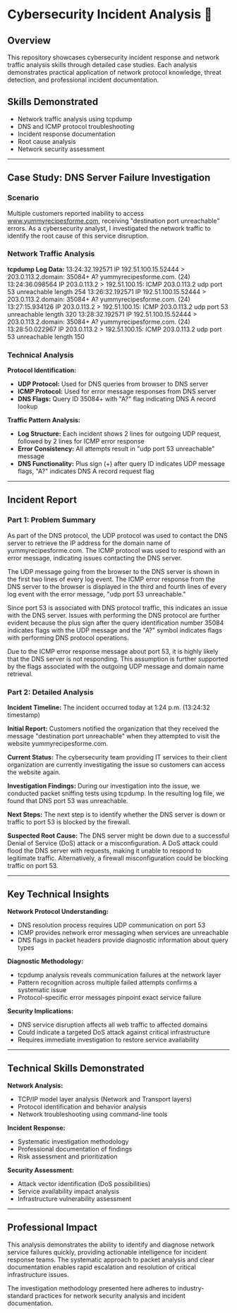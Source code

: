# Cybersecurity Incident Analysis 📓

## Overview
This repository showcases cybersecurity incident response and network traffic analysis skills through detailed case studies. Each analysis demonstrates practical application of network protocol knowledge, threat detection, and professional incident documentation.

## Skills Demonstrated
- Network traffic analysis using tcpdump
- DNS and ICMP protocol troubleshooting
- Incident response documentation
- Root cause analysis
- Network security assessment

---

## Case Study: DNS Server Failure Investigation

### Scenario
Multiple customers reported inability to access www.yummyrecipesforme.com, receiving "destination port unreachable" errors. As a cybersecurity analyst, I investigated the network traffic to identify the root cause of this service disruption.

### Network Traffic Analysis

**tcpdump Log Data:**
13:24:32.192571 IP 192.51.100.15.52444 > 203.0.113.2.domain: 35084+ A?
yummyrecipesforme.com. (24)
13:24:36.098564 IP 203.0.113.2 > 192.51.100.15: ICMP 203.0.113.2
udp port 53 unreachable length 254
13:26:32.192571 IP 192.51.100.15.52444 > 203.0.113.2.domain: 35084+ A?
yummyrecipesforme.com. (24)
13:27:15.934126 IP 203.0.113.2 > 192.51.100.15: ICMP 203.0.113.2
udp port 53 unreachable length 320
13:28:32.192571 IP 192.51.100.15.52444 > 203.0.113.2.domain: 35084+ A?
yummyrecipesforme.com. (24)
13:28:50.022967 IP 203.0.113.2 > 192.51.100.15: ICMP 203.0.113.2
udp port 53 unreachable length 150

### Technical Analysis

**Protocol Identification:**
- **UDP Protocol:** Used for DNS queries from browser to DNS server
- **ICMP Protocol:** Used for error message responses from DNS server
- **DNS Flags:** Query ID 35084+ with "A?" flag indicating DNS A record lookup

**Traffic Pattern Analysis:**
- **Log Structure:** Each incident shows 2 lines for outgoing UDP request, followed by 2 lines for ICMP error response
- **Error Consistency:** All attempts result in "udp port 53 unreachable" message
- **DNS Functionality:** Plus sign (+) after query ID indicates UDP message flags, "A?" indicates DNS A record request flag

---

## Incident Report

### Part 1: Problem Summary

As part of the DNS protocol, the UDP protocol was used to contact the DNS server to retrieve the IP address for the domain name of yummyrecipesforme.com. The ICMP protocol was used to respond with an error message, indicating issues contacting the DNS server. 

The UDP message going from the browser to the DNS server is shown in the first two lines of every log event. The ICMP error response from the DNS server to the browser is displayed in the third and fourth lines of every log event with the error message, "udp port 53 unreachable." 

Since port 53 is associated with DNS protocol traffic, this indicates an issue with the DNS server. Issues with performing the DNS protocol are further evident because the plus sign after the query identification number 35084 indicates flags with the UDP message and the "A?" symbol indicates flags with performing DNS protocol operations. 

Due to the ICMP error response message about port 53, it is highly likely that the DNS server is not responding. This assumption is further supported by the flags associated with the outgoing UDP message and domain name retrieval.

### Part 2: Detailed Analysis

**Incident Timeline:** The incident occurred today at 1:24 p.m. (13:24:32 timestamp)

**Initial Report:** Customers notified the organization that they received the message "destination port unreachable" when they attempted to visit the website yummyrecipesforme.com.

**Current Status:** The cybersecurity team providing IT services to their client organization are currently investigating the issue so customers can access the website again.

**Investigation Findings:** During our investigation into the issue, we conducted packet sniffing tests using tcpdump. In the resulting log file, we found that DNS port 53 was unreachable.

**Next Steps:** The next step is to identify whether the DNS server is down or traffic to port 53 is blocked by the firewall.

**Suspected Root Cause:** The DNS server might be down due to a successful Denial of Service (DoS) attack or a misconfiguration. A DoS attack could flood the DNS server with requests, making it unable to respond to legitimate traffic. Alternatively, a firewall misconfiguration could be blocking traffic on port 53.

---

## Key Technical Insights

**Network Protocol Understanding:**
- DNS resolution process requires UDP communication on port 53
- ICMP provides network error messaging when services are unreachable
- DNS flags in packet headers provide diagnostic information about query types

**Diagnostic Methodology:**
- tcpdump analysis reveals communication failures at the network layer
- Pattern recognition across multiple failed attempts confirms a systematic issue
- Protocol-specific error messages pinpoint exact service failure

**Security Implications:**
- DNS service disruption affects all web traffic to affected domains
- Could indicate a targeted DoS attack against critical infrastructure
- Requires immediate investigation to restore service availability

---

## Technical Skills Demonstrated

**Network Analysis:**
- TCP/IP model layer analysis (Network and Transport layers)
- Protocol identification and behavior analysis
- Network troubleshooting using command-line tools

**Incident Response:**
- Systematic investigation methodology
- Professional documentation of findings
- Risk assessment and prioritization

**Security Assessment:**
- Attack vector identification (DoS possibilities)
- Service availability impact analysis
- Infrastructure vulnerability assessment

---

## Professional Impact

This analysis demonstrates the ability to identify and diagnose network service failures quickly, providing actionable intelligence for incident response teams. The systematic approach to packet analysis and clear documentation enables rapid escalation and resolution of critical infrastructure issues.

The investigation methodology presented here adheres to industry-standard practices for network security analysis and incident documentation.

